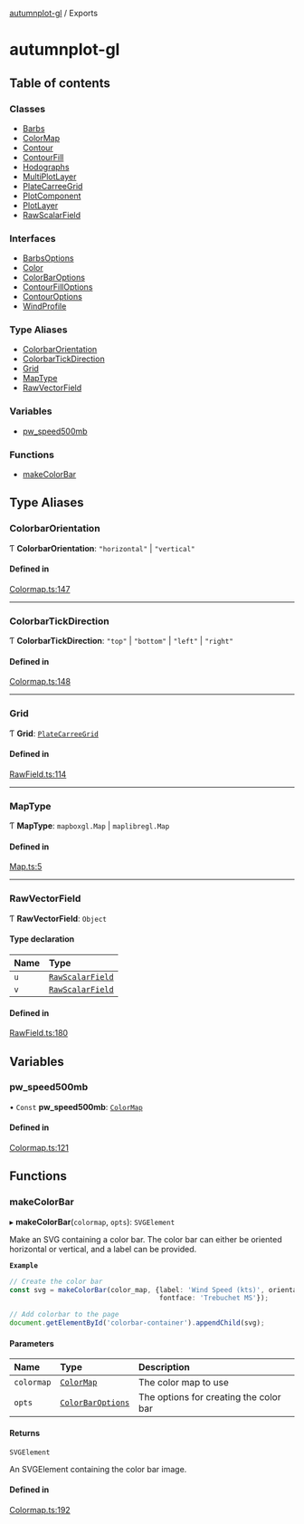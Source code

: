 [autumnplot-gl](README.md) / Exports

# autumnplot-gl

## Table of contents

### Classes

- [Barbs](classes/Barbs.md)
- [ColorMap](classes/ColorMap.md)
- [Contour](classes/Contour.md)
- [ContourFill](classes/ContourFill.md)
- [Hodographs](classes/Hodographs.md)
- [MultiPlotLayer](classes/MultiPlotLayer.md)
- [PlateCarreeGrid](classes/PlateCarreeGrid.md)
- [PlotComponent](classes/PlotComponent.md)
- [PlotLayer](classes/PlotLayer.md)
- [RawScalarField](classes/RawScalarField.md)

### Interfaces

- [BarbsOptions](interfaces/BarbsOptions.md)
- [Color](interfaces/Color.md)
- [ColorBarOptions](interfaces/ColorBarOptions.md)
- [ContourFillOptions](interfaces/ContourFillOptions.md)
- [ContourOptions](interfaces/ContourOptions.md)
- [WindProfile](interfaces/WindProfile.md)

### Type Aliases

- [ColorbarOrientation](modules.md#colorbarorientation)
- [ColorbarTickDirection](modules.md#colorbartickdirection)
- [Grid](modules.md#grid)
- [MapType](modules.md#maptype)
- [RawVectorField](modules.md#rawvectorfield)

### Variables

- [pw\_speed500mb](modules.md#pw_speed500mb)

### Functions

- [makeColorBar](modules.md#makecolorbar)

## Type Aliases

### ColorbarOrientation

Ƭ **ColorbarOrientation**: ``"horizontal"`` \| ``"vertical"``

#### Defined in

[Colormap.ts:147](https://github.com/tsupinie/autumnplot-gl/blob/749eabd/src/Colormap.ts#L147)

___

### ColorbarTickDirection

Ƭ **ColorbarTickDirection**: ``"top"`` \| ``"bottom"`` \| ``"left"`` \| ``"right"``

#### Defined in

[Colormap.ts:148](https://github.com/tsupinie/autumnplot-gl/blob/749eabd/src/Colormap.ts#L148)

___

### Grid

Ƭ **Grid**: [`PlateCarreeGrid`](classes/PlateCarreeGrid.md)

#### Defined in

[RawField.ts:114](https://github.com/tsupinie/autumnplot-gl/blob/749eabd/src/RawField.ts#L114)

___

### MapType

Ƭ **MapType**: `mapboxgl.Map` \| `maplibregl.Map`

#### Defined in

[Map.ts:5](https://github.com/tsupinie/autumnplot-gl/blob/749eabd/src/Map.ts#L5)

___

### RawVectorField

Ƭ **RawVectorField**: `Object`

#### Type declaration

| Name | Type |
| :------ | :------ |
| `u` | [`RawScalarField`](classes/RawScalarField.md) |
| `v` | [`RawScalarField`](classes/RawScalarField.md) |

#### Defined in

[RawField.ts:180](https://github.com/tsupinie/autumnplot-gl/blob/749eabd/src/RawField.ts#L180)

## Variables

### pw\_speed500mb

• `Const` **pw\_speed500mb**: [`ColorMap`](classes/ColorMap.md)

#### Defined in

[Colormap.ts:121](https://github.com/tsupinie/autumnplot-gl/blob/749eabd/src/Colormap.ts#L121)

## Functions

### makeColorBar

▸ **makeColorBar**(`colormap`, `opts`): `SVGElement`

Make an SVG containing a color bar. The color bar can either be oriented horizontal or vertical, and a label can be provided.

**`Example`**

```ts
// Create the color bar
const svg = makeColorBar(color_map, {label: 'Wind Speed (kts)', orientation: 'horizontal', 
                                     fontface: 'Trebuchet MS'});

// Add colorbar to the page
document.getElementById('colorbar-container').appendChild(svg);
```

#### Parameters

| Name | Type | Description |
| :------ | :------ | :------ |
| `colormap` | [`ColorMap`](classes/ColorMap.md) | The color map to use |
| `opts` | [`ColorBarOptions`](interfaces/ColorBarOptions.md) | The options for creating the color bar |

#### Returns

`SVGElement`

An SVGElement containing the color bar image.

#### Defined in

[Colormap.ts:192](https://github.com/tsupinie/autumnplot-gl/blob/749eabd/src/Colormap.ts#L192)
